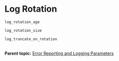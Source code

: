 # Log Rotation 

`log_rotation_age`

`log_rotation_size`

`log_truncate_on_rotation`<br/></br>


**Parent topic:** [Error Reporting and Logging Parameters](../topics/g-error-reporting-and-logging-parameters.html)

